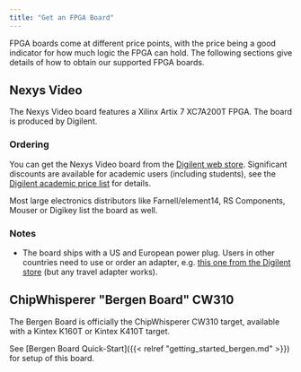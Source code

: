 ```yaml
---
title: "Get an FPGA Board"
---
```


FPGA boards come at different price points, with the price being a good indicator for how much logic the FPGA can hold.
The following sections give details of how to obtain our supported FPGA boards.

## Nexys Video

The Nexys Video board features a Xilinx Artix 7 XC7A200T FPGA.
The board is produced by Digilent.

### Ordering

You can get the Nexys Video board from the [Digilent web store](https://store.digilentinc.com/nexys-video-artix-7-fpga-trainer-board-for-multimedia-applications/).
Significant discounts are available for academic users (including students), see the [Digilent academic price list](https://reference.digilentinc.com/_media/sales-resources/academic_prices.pdf) for details.

Most large electronics distributors like Farnell/element14, RS Components, Mouser or Digikey list the board as well.

### Notes

* The board ships with a US and European power plug. Users in other countries need to use or order an adapter, e.g. [this one from the Digilent store](https://store.digilentinc.com/european-uk-wall-plug-adapter/) (but any travel adapter works).

## ChipWhisperer "Bergen Board" CW310

The Bergen Board is officially the ChipWhisperer CW310 target, available with a Kintex K160T or Kintex K410T target.

See [Bergen Board Quick-Start]({{< relref "getting_started_bergen.md" >}}) for setup of this board.
